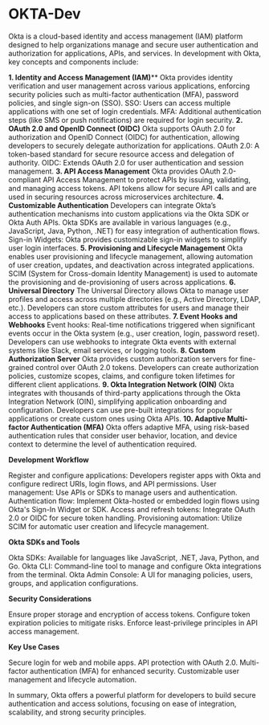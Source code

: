 # OKTA-Dev

Okta is a cloud-based identity and access management (IAM) platform designed to help organizations manage and secure user authentication and authorization for applications, APIs, and services. In development with Okta, key concepts and components include:

**1. Identity and Access Management (IAM)****
Okta provides identity verification and user management across various applications, enforcing security policies such as multi-factor authentication (MFA), password policies, and single sign-on (SSO).
SSO: Users can access multiple applications with one set of login credentials.
MFA: Additional authentication steps (like SMS or push notifications) are required for login security.
**2. OAuth 2.0 and OpenID Connect (OIDC)**
Okta supports OAuth 2.0 for authorization and OpenID Connect (OIDC) for authentication, allowing developers to securely delegate authorization for applications.
OAuth 2.0: A token-based standard for secure resource access and delegation of authority.
OIDC: Extends OAuth 2.0 for user authentication and session management.
**3. API Access Management**
Okta provides OAuth 2.0-compliant API Access Management to protect APIs by issuing, validating, and managing access tokens.
API tokens allow for secure API calls and are used in securing resources across microservices architecture.
**4. Customizable Authentication**
Developers can integrate Okta’s authentication mechanisms into custom applications via the Okta SDK or Okta Auth APIs.
Okta SDKs are available in various languages (e.g., JavaScript, Java, Python, .NET) for easy integration of authentication flows.
Sign-in Widgets: Okta provides customizable sign-in widgets to simplify user login interfaces.
**5. Provisioning and Lifecycle Management**
Okta enables user provisioning and lifecycle management, allowing automation of user creation, updates, and deactivation across integrated applications.
SCIM (System for Cross-domain Identity Management) is used to automate the provisioning and de-provisioning of users across applications.
**6. Universal Directory**
The Universal Directory allows Okta to manage user profiles and access across multiple directories (e.g., Active Directory, LDAP, etc.).
Developers can store custom attributes for users and manage their access to applications based on these attributes.
**7. Event Hooks and Webhooks**
Event hooks: Real-time notifications triggered when significant events occur in the Okta system (e.g., user creation, login, password reset).
Developers can use webhooks to integrate Okta events with external systems like Slack, email services, or logging tools.
**8. Custom Authorization Server**
Okta provides custom authorization servers for fine-grained control over OAuth 2.0 tokens.
Developers can create authorization policies, customize scopes, claims, and configure token lifetimes for different client applications.
**9. Okta Integration Network (OIN)**
Okta integrates with thousands of third-party applications through the Okta Integration Network (OIN), simplifying application onboarding and configuration.
Developers can use pre-built integrations for popular applications or create custom ones using Okta APIs.
**10. Adaptive Multi-factor Authentication (MFA)**
Okta offers adaptive MFA, using risk-based authentication rules that consider user behavior, location, and device context to determine the level of authentication required.

**Development Workflow**

Register and configure applications: Developers register apps with Okta and configure redirect URIs, login flows, and API permissions.
User management: Use APIs or SDKs to manage users and authentication.
Authentication flow: Implement Okta-hosted or embedded login flows using Okta's Sign-In Widget or SDK.
Access and refresh tokens: Integrate OAuth 2.0 or OIDC for secure token handling.
Provisioning automation: Utilize SCIM for automatic user creation and lifecycle management.

**Okta SDKs and Tools**

Okta SDKs: Available for languages like JavaScript, .NET, Java, Python, and Go.
Okta CLI: Command-line tool to manage and configure Okta integrations from the terminal.
Okta Admin Console: A UI for managing policies, users, groups, and application configurations.

**Security Considerations**

Ensure proper storage and encryption of access tokens.
Configure token expiration policies to mitigate risks.
Enforce least-privilege principles in API access management.

**Key Use Cases**

Secure login for web and mobile apps.
API protection with OAuth 2.0.
Multi-factor authentication (MFA) for enhanced security.
Customizable user management and lifecycle automation.

In summary, Okta offers a powerful platform for developers to build secure authentication and access solutions, focusing on ease of integration, scalability, and strong security principles.

